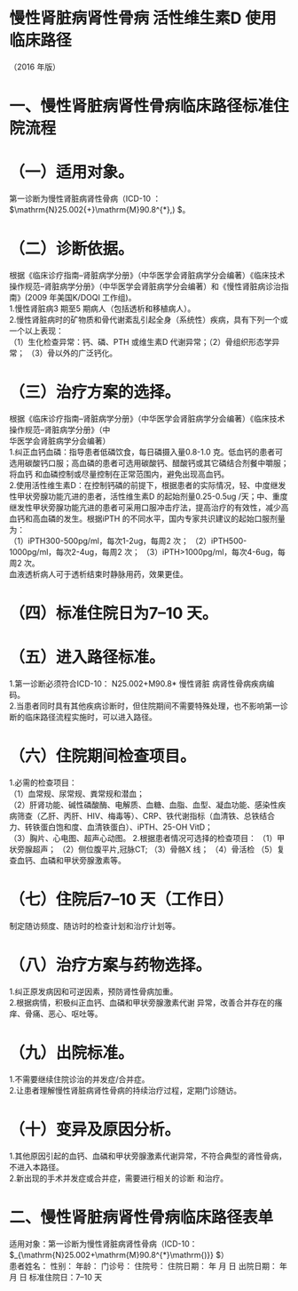 # 慢性肾脏病肾性骨病 活性维生素D 使用临床路径  
（2016 年版）  
# 一、慢性肾脏病肾性骨病临床路径标准住院流程  
# （一）适用对象。  
第一诊断为慢性肾脏病肾性骨病（ICD-10 ： $\mathrm{N}25.002{+}\mathrm{M}90.8^{*}\,) $。  
# （二）诊断依据。  
根据《临床诊疗指南–肾脏病学分册》（中华医学会肾脏病学分会编著）《临床技术操作规范–肾脏病学分册》（中华医学会肾脏病学分会编著）和《慢性肾脏病诊治指南》(2009 年美国K/DOQI 工作组)。  
1.慢性肾脏病3 期至5 期病人（包括透析和移植病人）。  
2.慢性肾脏病时的矿物质和骨代谢紊乱引起全身（系统性）疾病，具有下列一个或一个以上表现：  
（1）生化检查异常：钙、磷、PTH 或维生素D 代谢异常；（2）骨组织形态学异常； （3）骨以外的广泛钙化。  
# （三）治疗方案的选择。  
根据《临床诊疗指南–肾脏病学分册》（中华医学会肾脏病学分会编著）《临床技术操作规范–肾脏病学分册》（中  
华医学会肾脏病学分会编著）  
1.纠正血钙血磷：指导患者低磷饮食，每日磷摄入量0.8-1.0 克。低血钙的患者可选用碳酸钙口服；高血磷的患者可选用碳酸钙、醋酸钙或其它磷结合剂餐中嚼服；将血钙 和血磷控制或尽量控制在正常范围内，避免出现高血钙。  
2.使用活性维生素D：在控制钙磷的前提下，根据患者的实际情况，轻、中度继发性甲状旁腺功能亢进的患者，活性维生素D 的起始剂量0.25-0.5ug /天；中、重度继发性甲状旁腺功能亢进的患者可采用口服冲击疗法，提高治疗的有效性，减少高血钙和高血磷的发生。根据iPTH 的不同水平，国内专家共识建议的起始口服剂量为：  
（1）iPTH300-500pg/ml，每次1-2ug，每周2 次； （2）iPTH500-1000pg/ml，每次2-4ug，每周2 次； （3）iPTH>1000pg/ml，每次4-6ug，每周2 次。  
血液透析病人可于透析结束时静脉用药，效果更佳。  
# （四）标准住院日为7–10 天。  
# （五）进入路径标准。  
1.第一诊断必须符合ICD-10： N25.002+M90.8\* 慢性肾脏 病肾性骨病疾病编码。  
2.当患者同时具有其他疾病诊断时，但住院期间不需要特殊处理，也不影响第一诊断的临床路径流程实施时，可以进入路径。  
# （六）住院期间检查项目。  
1.必需的检查项目：  
（1）血常规、尿常规、粪常规和潜血；  
（2）肝肾功能、碱性磷酸酶、电解质、血糖、血脂、血型、凝血功能、感染性疾病筛查（乙肝、丙肝、HIV、梅毒等）、CRP、铁代谢指标（血清铁、总铁结合力、转铁蛋白饱和度、血清铁蛋白）、iPTH、25-OH VitD；  
（3）胸片、心电图、超声心动图。 2.根据患者情况可选择的检查项目： （1）甲状旁腺超声； （2）侧位腹平片,冠脉CT; （3）骨骼X 线； （4）骨活检 （5）复查血钙、血磷和甲状旁腺激素等。  
# （七）住院后7–10 天（工作日）  
制定随访频度、随访时的检查计划和治疗计划等。  
# （八）治疗方案与药物选择。  
1.纠正原发病因和可逆因素，预防肾性骨病加重。  
2.根据病情，积极纠正血钙、血磷和甲状旁腺激素代谢 异常，改善合并存在的瘙痒、骨痛、恶心、呕吐等。  
# （九）出院标准。  
1.不需要继续住院诊治的并发症/合并症。  
2.让患者理解慢性肾脏病肾性骨病的持续治疗过程，定期门诊随访。  
# （十）变异及原因分析。  
1.其他原因引起的血钙、血磷和甲状旁腺激素代谢异常，不符合典型的肾性骨病，不进入本路径。  
2.新出现的手术并发症或合并症，需要进行相关的诊断 和治疗。  
# 二、慢性肾脏病肾性骨病临床路径表单  
适用对象：第一诊断为慢性肾脏病肾性骨病（ICD-10： $_{\mathrm{N}25.002+\mathrm{M}90.8^{*}\mathrm{)}} $）  
患者姓名：          性别：      年龄：       门诊号：        住院号：           住院日期：     年   月   日   出院日期：     年   月   日   标准住院日：7–10 天  

